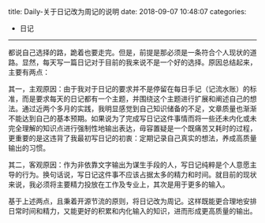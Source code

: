 title: Daily-关于日记改为周记的说明
date: 2018-09-07 10:48:07
categories:
- 日记

---

都说自己选择的路，跪着也要走完。但是，前提是那必须是一条符合个人现状的道路。显然，每天写一篇日记对于目前的我来说不是一个好的选择。原因总结起来，主要有两点：

其一，主观原因：由于我对于日记的要求并不是停留在每日手记（记流水账）的标准，而是要求每天的日记都有一个主题，并围绕这个主题进行扩展和阐述自己的想法。通过近两个多月的实践，我明显感觉到自己知识储备的不足，文章质量也渐渐不能达到自己的基本预期。如果说为了完成写日记这件事情而将一些还未内化或未完全理解的知识点进行强制性地输出表达，毋容置疑是一个既痛苦又耗时的过程，更重要的是这违背了我最初写日记的初衷：定期记录自己真实的想法，养成高质量输出的习惯。

其二，客观原因：作为非依靠文字输出为谋生手段的人，写日记纯粹是个人意愿主导的行为。换句话说，写日记这件事不应该占据太多的精力和时间。就目前的现状来说，我必须将主要精力投放在工作及专业上，其次是用于更多的输入。

  基于上述两点，且秉着开源节流的原则，将日记改为周记。这样既能更合理地安排日常时间和精力，又能更好的积累和内化输入的知识，进而形成更高质量的输出。
